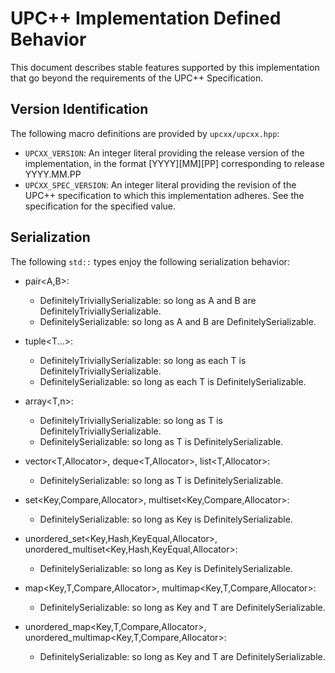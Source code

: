 # UPC++ Implementation Defined Behavior #

This document describes stable features supported by this implementation that
go beyond the requirements of the UPC++ Specification.

## Version Identification ##

The following macro definitions are provided by `upcxx/upcxx.hpp`:

  * `UPCXX_VERSION`:
    An integer literal providing the release version of the implementation, 
    in the format [YYYY][MM][PP] corresponding to release YYYY.MM.PP
  * `UPCXX_SPEC_VERSION`:
    An integer literal providing the revision of the UPC++ specification
    to which this implementation adheres. See the specification for the specified value.

## Serialization ##

The following `std::` types enjoy the following serialization behavior:

  * pair<A,B>:
    + DefinitelyTriviallySerializable: so long as A and B are DefinitelyTriviallySerializable.
    + DefinitelySerializable: so long as A and B are DefinitelySerializable.
    
  * tuple<T...>:
    + DefinitelyTriviallySerializable: so long as each T is DefinitelyTriviallySerializable.
    + DefinitelySerializable: so long as each T is DefinitelySerializable.
  
  * array<T,n>:
    + DefinitelyTriviallySerializable: so long as T is DefinitelyTriviallySerializable.
    + DefinitelySerializable: so long as T is DefinitelySerializable.
  
  * vector<T,Allocator>, deque<T,Allocator>, list<T,Allocator>:
    + DefinitelySerializable: so long as T is DefinitelySerializable.
  
  * set<Key,Compare,Allocator>, multiset<Key,Compare,Allocator>:
    + DefinitelySerializable: so long as Key is DefinitelySerializable.
  
  * unordered_set<Key,Hash,KeyEqual,Allocator>, unordered_multiset<Key,Hash,KeyEqual,Allocator>:
    + DefinitelySerializable: so long as Key is DefinitelySerializable.
  
  * map<Key,T,Compare,Allocator>, multimap<Key,T,Compare,Allocator>:
    + DefinitelySerializable: so long as Key and T are DefinitelySerializable.

  * unordered_map<Key,T,Compare,Allocator>, unordered_multimap<Key,T,Compare,Allocator>:
    + DefinitelySerializable: so long as Key and T are DefinitelySerializable.
